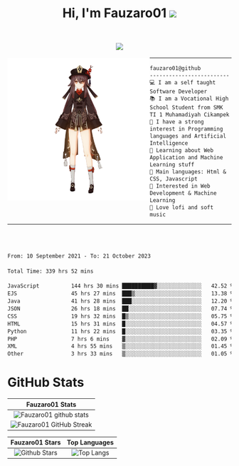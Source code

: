 <h1 align="center">
Hi, I'm Fauzaro01
  <img src="https://media.giphy.com/media/hvRJCLFzcasrR4ia7z/giphy.gif" width="30"></h1>
<br/>

<p align="center">
  <a href="https://github.com/DenverCoder1/readme-typing-svg"><img src="https://readme-typing-svg.herokuapp.com?lines=zZz;Full+Stack+Web+Developer;Student;Software%20Develover;Always%20learning%20new%20things&center=true&width=380&height=45"></a>
</p>

<img align="left" src="/assets/icon2.png" alt="Zeen" width="320" height="320" />
<hr>

```
fauzaro01@github
-------------------------
💻 I am a self taught Software Developer
📚 I am a Vocational High School Student from SMK TI 1 Muhamadiyah Cikampek
📝 I have a strong interest in Programming languages and Artificial Intelligence
🌱 Learning about Web Application and Machine Learning stuff
🌟 Main languages: Html & CSS, Javascript
🚩 Interested in Web Development & Machine Learning
🎵 Love lofi and soft music
```

<hr>
<br>
<br>
<div align="left">
<!--START_SECTION:waka-->

```txt
From: 10 September 2021 - To: 21 October 2023

Total Time: 339 hrs 52 mins

JavaScript          144 hrs 30 mins ██████████▓░░░░░░░░░░░░░░   42.52 %
EJS                 45 hrs 27 mins  ███▒░░░░░░░░░░░░░░░░░░░░░   13.38 %
Java                41 hrs 28 mins  ███░░░░░░░░░░░░░░░░░░░░░░   12.20 %
JSON                26 hrs 18 mins  ██░░░░░░░░░░░░░░░░░░░░░░░   07.74 %
CSS                 19 hrs 32 mins  █▒░░░░░░░░░░░░░░░░░░░░░░░   05.75 %
HTML                15 hrs 31 mins  █░░░░░░░░░░░░░░░░░░░░░░░░   04.57 %
Python              11 hrs 22 mins  █░░░░░░░░░░░░░░░░░░░░░░░░   03.35 %
PHP                 7 hrs 6 mins    ▓░░░░░░░░░░░░░░░░░░░░░░░░   02.09 %
XML                 4 hrs 55 mins   ▒░░░░░░░░░░░░░░░░░░░░░░░░   01.45 %
Other               3 hrs 33 mins   ▒░░░░░░░░░░░░░░░░░░░░░░░░   01.05 %
```

<!--END_SECTION:waka-->
</div>

# GitHub Stats

|                                                            Fauzaro01 Stats                                                            |
| :--------------------------------------------------------------------------------------------------------------------------------------------: |
|        ![Fauzaro01 github stats](https://github-readme-stats.vercel.app/api?username=Fauzaro01&show_icons=true&theme=algolia)        |
|              ![Fauzaro01 GitHub Streak](https://github-readme-streak-stats.herokuapp.com/?user=Fauzaro01&theme=algolia)              |

|                                                                                              Fauzaro01 Stars                                                                                              |                                                           Top Languages                                                           |
| :----------------------------------------------------------------------------------------------------------------------------------------------------------------------------------------------------------------: | :-------------------------------------------------------------------------------------------------------------------------------: |
| ![Github Stars](https://github-readme-stats.vercel.app/api?username=Fauzaro01&show_icons=true&locale=en&count_private=true&hide_rank=true&custom_title=My%20GitHub%20Stats&disable_animations=true&theme=algolia) | ![Top Langs](https://github-readme-stats.vercel.app/api/top-langs/?username=Fauzaro01&langs_count=8&theme=algolia&layout=compact) |

